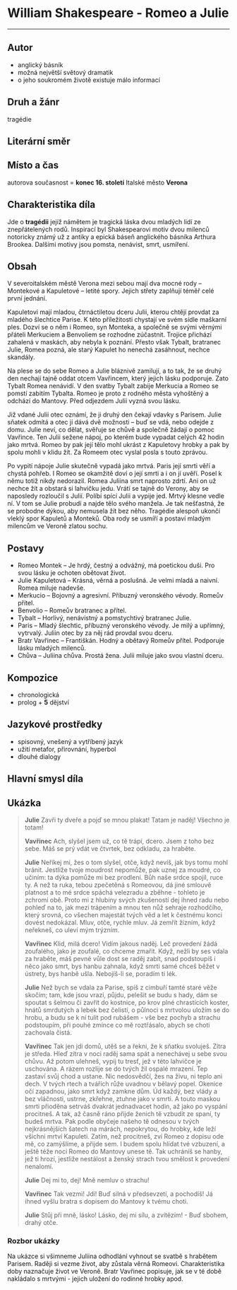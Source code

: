 # William Shakespeare - Romeo a Julie

----------

## Autor
- anglický básník
- možná největší světový dramatik
- o jeho soukromém životě existuje málo informací

## Druh a žánr
tragédie

## Literární směr

## Místo a čas
autorova současnost = **konec 16. století**
Italské město **Verona**

## Charakteristika díla
Jde o **tragédii** jejíž námětem je tragická láska dvou mladých lidí ze znepřátelených rodů. Inspirací byl Shakespearovi motiv dvou milenců notoricky známý už z antiky a epická báseň anglického básníka Arthura Brookea. Dalšími motivy jsou pomsta, nenávist, smrt, usmíření.

## Obsah
V severoitalském městě Verona mezi sebou mají dva mocné rody – Montekové a Kapuletové – letité spory. Jejich střety zaplňují téměř celé první jednání.

Kapuletovi mají mladou, čtrnáctiletou dceru Julii, kterou chtějí provdat za mladého šlechtice Parise. K této příležitosti chystají ve svém sídle maškarní ples. Dozví se o něm i Romeo, syn Monteka, a společně se svými věrnými přáteli Merkuciem a Benvoliem se rozhodne zúčastnit. Trojice přichází zahalená v maskách, aby nebyla k poznání. Přesto však Tybalt, bratranec Julie, Romea pozná, ale starý Kapulet ho nenechá zasáhnout, nechce skandály.

Na plese se do sebe Romeo a Julie bláznivě zamilují, a to tak, že se druhý den nechají tajně oddat otcem Vavřincem, který jejich lásku podporuje. Zato Tybalt Romea nenávidí. V den svatby Tybalt zabije Merkucia a Romeo se pomstí zabitím Tybalta. Romeo je proto z rodného města vyhoštěný a odchází do Mantovy. Před odjezdem Julii vyzná svou lásku.

Již vdané Julii otec oznámí, že ji druhý den čekají vdavky s Parisem. Julie sňatek odmítá a otec jí dává dvě možnosti – buď se vdá, nebo odejde z domu. Julie neví, co dělat, svěřuje se chůvě a společně žádají o pomoc Vavřince. Ten Julii sežene nápoj, po kterém bude vypadat celých 42 hodin jako mrtvá. Romeo by pak její tělo mohl ukrást z Kapuletovy hrobky a pak by spolu mohli v klidu žít. Za Romeem otec vyslal posla s touto zprávou.

Po vypití nápoje Julie skutečně vypadá jako mrtvá. Paris její smrti věří a chystá pohřeb. I Romeo se okamžitě doví o její smrti a i on jí uvěří. Posel k němu totiž nikdy nedorazil. Romea Juliina smrt naprosto zdrtí. Ani on už nechce žít a obstará si lahvičku jedu. Vrátí se tajně do Verony, aby se naposledy rozloučil s Julií. Políbí spící Julii a vypije jed. Mrtvý klesne vedle ní. V tom se Julie probudí a najde tělo svého manžela. Je tak nešťastná, že se probodne dýkou, aby nemusela žít bez něho. Tragédie alespoň ukončí vleklý spor Kapuletů a Monteků. Oba rody se usmíří a postaví mladým milencům ve Veroně zlatou sochu.


## Postavy
- Romeo Montek – Je hrdý, čestný a odvážný, má poetickou duši. Pro svou lásku je ochoten obětovat život.
- Julie Kapuletová – Krásná, věrná a poslušná. Je velmi mladá a naivní. Romea miluje nadevše.
- Merkucio – Bojovný a agresivní. Příbuzný veronského vévody. Romeův přítel.
- Benvolio – Romeův bratranec a přítel.
- Tybalt – Horlivý, nenávistný a pomstychtivý bratranec Julie.
- Paris – Mladý šlechtic, příbuzný veronského vévody. Je milý a upřímný, vytrvalý. Juliin otec by za něj rád provdal svou dceru.
- Bratr Vavřinec – Františkán. Hodný a obětavý Romeův přítel. Podporuje lásku mladých milenců.
- Chůva – Juliina chůva. Prostá žena. Julii miluje jako svou vlastní dceru.

## Kompozice
- chronologická
- prolog + **5** dějství

## Jazykové prostředky
- spisovný, vnešený a vytříbený jazyk
- užití metafor, přirovnání, hyperbol
- dlouhé dialogy

## Hlavní smysl díla

## Ukázka
> **Julie**
> Zavři ty dveře a pojď se mnou plakat!
> Tatam je naděj! Všechno je totam!
> 
> **Vavřinec**
> Ach, slyšel jsem už, co tě trápí, dcero.
> Jsem z toho bez sebe. Máš se prý vdát
> ve čtvrtek, bez odkladu, za hraběte.
> 
> **Julie**
> Neříkej mi, žes o tom slyšel, otče,
> když nevíš, jak bys tomu mohl bránit.
> Jestliže tvoje moudrost nepomůže,
> pak uznej za moudré, co učiním:
> ta dýka pomůže mi bez prodlení.
> Bůh naše srdce spojil, ruce ty.
> A než ta ruka, tebou zpečetěná
> s Romeovou, dá jiné smlouvě platnost
> a to mé srdce spáchá velezradu
> a zběhne - tohleto je zchromí obě.
> Proto mi z hlubiny svých zkušeností
> dej ihned radu nebo pohleď na to,
> jak mezi trápením a mnou ten nůž 
> sehraje rozhodčího, který srovná,
> co všechen majestát tvých věd a let
> k čestnému konci dovést nedokázal.
> Mluv, otče, rychle mluv. Já zemřít žízním,
> když neřekneš, co uleví mým trýzním.
> 
> **Vavřinec**
> Klid, milá dcero! Vidím jakous naděj.
> Leč provedení žádá zoufalého,
> jako je zoufalé, co chceme zmařit.
> Když, nežli by ses vdala za hraběte,
> máš pevné vůle dost se raděj zabít,
> snad podstoupíš i něco jako smrt,
> bys hanbu zahnala, když smrti samé
> chceš běžet v ústrety, bys hanbě ušla.
> Nebojíš-li se, poradím ti lék.
> 
> **Julie**
> Než bych se vdala za Parise, spíš
> z cimbuří tamté staré věže skočím;
> tam, kde jsou vrazi, půjdu, pelešit
> se budu s hady, dám se spoutat s šelmou
> či zavřít do kostnice, po krov plné
> chrastících koster, hnátů smrdutých
> a lebek bez čelistí, o půlnoci
> s mrtvolou uložím se do hrobu,
> a budu se k ní tulit pod rubášem -
> vše bez pochyb a strachu podstoupím,
> při pouhé zmínce co mě roztřásalo,
> abych se choti zachovala čistá.
> 
> **Vavřinec**
> Tak jen jdi domů, utěš se a řekni,
> že k sňatku svoluješ. Zítra je středa.
> Hleď zítra v noci raděj sama spát
> a nenechávej u sebe svou chůvu.
> Až potom ulehneš, vypij tu tresť,
> jež v této lahvičce je uschována.
> A rázem rozlije se do tvých žil
> ospalé mrazení. Tep zastaví
> svůj chod a ustane. Nic nedosvědčí,
> žes na živu, ni teplo ani dech.
> V tvých rtech a tvářích růže uvadnou
> v bělavý popel. Okenice očí
> zapadnou, jako smrt když zamkne dům.
> Úd každý, bez vlády a bez vláčnosti,
> ustrne, zkřehne, ztuhne jako v smrti.
> A touto maskou smrti přioděna
> setrváš dvakrát jednadvacet hodin,
> až jako po vyspání procitneš.
> A tak, až časně ráno přijde ženich
> tě vzbudit ze spaní, ty budeš mrtva.
> Pak podle obyčeje našeho
> tě odnesou v tvých nejkrásnějších šatech
> na márách, nepokrytou, do hrobky,
> kde leží všichni mrtví Kapuleti.
> Zatím, než procitneš, zví Romeo
> z dopisu ode mě, co zamýšlíme,
> a přijde sem. I budem spolu hlídat
> tvé vzbuzení, a ještě téže noci
> Romeo do Mantovy unese tě.
> Tak uchráníš se hanby, jež ti hrozí,
> jestliže nestálost a ženský strach
> tvou smělost k provedení nenalomí.
> 
> **Julie**
> Dej mi to, dej! Mně nemluv o strachu!
> 
> **Vavřinec**
> Tak vezmi! Jdi! Buď silná v předsevzetí,
> a pochodíš! Já ihned vyšlu bratra
> s dopisem do Mantovy k tvému choti.
> 
> **Julie**
> Stůj při mně, lásko! Lásko, dej mi sílu,
> a zvítězím! - Buď sbohem, drahý otče.

### Rozbor ukázky
Na ukázce si všimneme Juliina odhodlání vyhnout se svatbě s hrabětem Parisem. Raději si vezme život, aby zůstala věrná Romeovi. Charakteristika doby naznačuje život ve Veroně. Bratr Vavřinec popisuje, jak se v té době nakládalo s mrtvými - jejich uložení do rodinné hrobky apod.